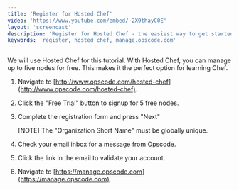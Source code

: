 ```yaml
---
title: 'Register for Hosted Chef'
video: 'https://www.youtube.com/embed/-2X9thayC0E'
layout: 'screencast'
description: 'Register for Hosted Chef - the easiest way to get started with Chef.'
keywords: 'register, hosted chef, manage.opscode.com'
---
```


We will use Hosted Chef for this tutorial. With Hosted Chef, you can manage up to five nodes for free. This makes it the perfect option for learning Chef.

1. Navigate to [http://www.opscode.com/hosted-chef](http://www.opscode.com/hosted-chef).

1. Click the "Free Trial" button to signup for 5 free nodes.

1. Complete the registration form and press "Next"

    [NOTE] The "Organization Short Name" must be globally unique.

1. Check your email inbox for a message from Opscode.

1. Click the link in the email to validate your account.

1. Navigate to [https://manage.opscode.com](https://manage.opscode.com).
